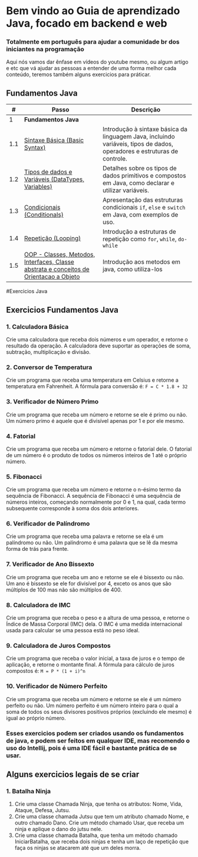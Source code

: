 # Bem vindo ao Guia de aprendizado Java, focado em backend e web
### Totalmente em português para ajudar a comunidade br dos iniciantes na programação

<p>Aqui nós vamos dar ênfase em vídeos do youtube mesmo, ou algum artigo e etc que vá ajudar as pessoas a entender de uma forma melhor cada conteúdo, teremos também alguns exercicios para práticar.</p>

## Fundamentos Java

| #   | Passo                                                                                                                         | Descrição |
|-----|-------------------------------------------------------------------------------------------------------------------------------|---|
| 1   | **Fundamentos Java**                                                                                                          |  |
| 1.1 | [Sintaxe Básica (Basic Syntax)](https://www.youtube.com/watch?v=oChb2FdQUAw)                                                  | Introdução à sintaxe básica da linguagem Java, incluindo variáveis, tipos de dados, operadores e estruturas de controle. |
| 1.2 | [Tipos de dados e Variáveis (DataTypes, Variables)](https://www.youtube.com/playlist?list=PLl_jnZykz8pTsfOk_gsAiIZL0JWDD1d20) | Detalhes sobre os tipos de dados primitivos e compostos em Java, como declarar e utilizar variáveis. |
| 1.3 | [Condicionais (Conditionals)](https://www.youtube.com/watch?v=1oEsU9k1n0M)                                                    | Apresentação das estruturas condicionais `if`, `else` e `switch` em Java, com exemplos de uso. |
| 1.4 | [Repetição (Looping)](https://www.youtube.com/playlist?list=PLl_jnZykz8pR91asTEOK8pYgZWE6aBOwn)                               | Introdução a estruturas de repetição como `for`, `while`, `do-while` |
| 1.5 | [OOP - Classes, Metodos, Interfaces, Classe abstrata e conceitos de Orientacao a Objeto](https://www.youtube.com/playlist?list=PLesCEcYj003RzkQBaNOOl7zwlIGOfeo1y)                                    | Introdução aos metodos em java, como utiliza-los |


#Exercicios Java
## Exercicios Fundamentos Java
### 1. Calculadora Básica
Crie uma calculadora que receba dois números e um operador, e retorne o resultado da operação. A calculadora deve suportar as operações de soma, subtração, multiplicação e divisão.

### 2. Conversor de Temperatura
Crie um programa que receba uma temperatura em Celsius e retorne a temperatura em Fahrenheit. A fórmula para conversão é: `F = C * 1.8 + 32`

### 3. Verificador de Número Primo
Crie um programa que receba um número e retorne se ele é primo ou não. Um número primo é aquele que é divisível apenas por 1 e por ele mesmo.

### 4. Fatorial
Crie um programa que receba um número e retorne o fatorial dele. O fatorial de um número é o produto de todos os números inteiros de 1 até o próprio número.

### 5. Fibonacci
Crie um programa que receba um número e retorne o n-ésimo termo da sequência de Fibonacci. A sequência de Fibonacci é uma sequência de números inteiros, começando normalmente por 0 e 1, na qual, cada termo subsequente corresponde à soma dos dois anteriores.

### 6. Verificador de Palíndromo
Crie um programa que receba uma palavra e retorne se ela é um palíndromo ou não. Um palíndromo é uma palavra que se lê da mesma forma de trás para frente.

### 7. Verificador de Ano Bissexto
Crie um programa que receba um ano e retorne se ele é bissexto ou não. Um ano é bissexto se ele for divisível por 4, exceto os anos que são múltiplos de 100 mas não são múltiplos de 400.

### 8. Calculadora de IMC
Crie um programa que receba o peso e a altura de uma pessoa, e retorne o Índice de Massa Corporal (IMC) dela. O IMC é uma medida internacional usada para calcular se uma pessoa está no peso ideal.

### 9. Calculadora de Juros Compostos
Crie um programa que receba o valor inicial, a taxa de juros e o tempo de aplicação, e retorne o montante final. A fórmula para cálculo de juros compostos é: `M = P * (1 + i)^n`

### 10. Verificador de Número Perfeito
Crie um programa que receba um número e retorne se ele é um número perfeito ou não. Um número perfeito é um número inteiro para o qual a soma de todos os seus divisores positivos próprios (excluindo ele mesmo) é igual ao próprio número.

### Esses exercicios podem ser criados usando os fundamentos de java, e podem ser feitos em qualquer IDE, mas recomendo o uso do Intellij, pois é uma IDE fácil e bastante prática de se usar.

## Alguns exercicios legais de se criar

### 1. Batalha Ninja
1. Crie uma classe Chamada Ninja, que tenha os atributos: Nome, Vida, Ataque, Defesa, Jutsu.
2. Crie uma classe chamada Jutsu que tem um atributo chamado Nome, e outro chamado Dano. Crie um método chamado Usar, que receba um ninja e aplique o dano do jutsu nele.
3. Crie uma classe chamada Batalha, que tenha um método chamado IniciarBatalha, que receba dois ninjas e tenha um laço de repetição que faça os ninjas se atacarem até que um deles morra.
